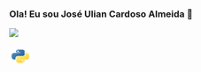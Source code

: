 ### Ola! Eu sou José Ulian Cardoso Almeida 👋

<div> 
  <a href="https://www.linkedin.com/in/josé-ulian-cardoso-almeida-me-98b5ab23b" target="_blank"><img src="https://img.shields.io/badge/-LinkedIn-%230077B5?style=for-the-badge&logo=linkedin&logoColor=white" target="_blank"></a> 
  
</div>

<div style="display: inline_block"><br>
  <img align="center" alt="Rafa-Python" height="30" width="40" src="https://raw.githubusercontent.com/devicons/devicon/master/icons/python/python-original.svg">
</div>
